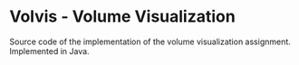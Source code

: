 # Volvis - Volume Visualization

Source code of the implementation of the volume visualization assignment. Implemented in Java. 
